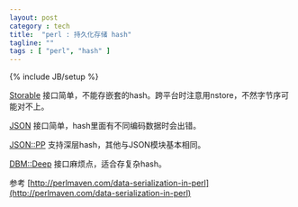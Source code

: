 ```yaml
---
layout: post
category : tech
title:  "perl : 持久化存储 hash"
tagline: ""
tags : [ "perl", "hash" ] 
---
```

{% include JB/setup %}

[Storable](https://metacpan.org/pod/Storable) 接口简单，不能存嵌套的hash。跨平台时注意用nstore，不然字节序可能对不上。

[JSON](https://metacpan.org/pod/JSON)  接口简单，hash里面有不同编码数据时会出错。

[JSON::PP](https://metacpan.org/pod/JSON::PP)  支持深层hash，其他与JSON模块基本相同。

[DBM::Deep](https://metacpan.org/pod/distribution/DBM-Deep/lib/DBM/Deep.pod) 接口麻烦点，适合存复杂hash。

参考 [http://perlmaven.com/data-serialization-in-perl](http://perlmaven.com/data-serialization-in-perl)
